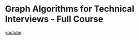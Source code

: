 # Graph Algorithms for Technical Interviews - Full Course

[youtube](https://www.youtube.com/watch?v=tWVWeAqZ0WU)
